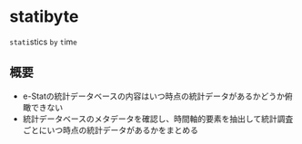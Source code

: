 # statibyte

`stati`stics `by` `t`im`e`

## 概要
- e-Statの統計データベースの内容はいつ時点の統計データがあるかどうか俯瞰できない
- 統計データベースのメタデータを確認し、時間軸的要素を抽出して統計調査ごとにいつ時点の統計データがあるかをまとめる

